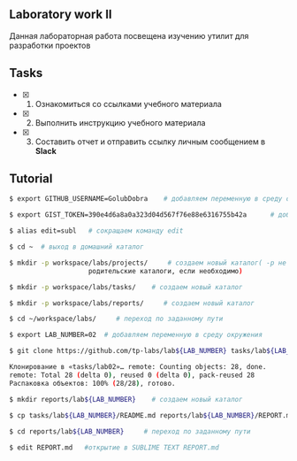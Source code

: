 ## Laboratory work II

Данная лабораторная работа посвещена изучению утилит для разработки проектов

## Tasks

- [x] 1. Ознакомиться со ссылками учебного материала
- [x] 2. Выполнить инструкцию учебного материала
- [x] 3. Составить отчет и отправить ссылку личным сообщением в **Slack**

 ## Tutorial
 
 ```bash
$ export GITHUB_USERNAME=GolubDobra    # добавляем переменную в среду окружения

$ export GIST_TOKEN=390e4d6a8a0a323d04d567f76e88e6316755b42a      # добавляем переменную в среду окружения

$ alias edit=subl   # сокращаем команду edit
```

```bash
$ cd ~  # выход в домашний каталог 

$ mkdir -p workspace/labs/projects/     # создаем новый каталог( -р не выдает ошибок, если существует, создает
                    родительские каталоги, если необходимо)

$ mkdir -p workspace/labs/tasks/    # создаем новый каталог

$ mkdir -p workspace/labs/reports/     # создаем новый каталог

$ cd ~/workspace/labs/     # переход по заданному пути

$ export LAB_NUMBER=02  # добавляем переменную в среду окружения 

$ git clone https://github.com/tp-labs/lab${LAB_NUMBER} tasks/lab${LAB_NUMBER}    # создаем новую директорию, переходим внутрь и создаем пустой репозиторий, затем добавляем новый удалённый репозиторий для указанного URL, обновляем рабочую директорию до последнего коммита

Клонирование в «tasks/lab02»… remote: Counting objects: 28, done.
remote: Total 28 (delta 0), reused 0 (delta 0), pack-reused 28 
Распаковка объектов: 100% (28/28), готово.

$ mkdir reports/lab${LAB_NUMBER}    # создаем новый каталог

$ cp tasks/lab${LAB_NUMBER}/README.md reports/lab${LAB_NUMBER}/REPORT.md    # переход по заданному пути
     
$ cd reports/lab${LAB_NUMBER}     # переход по заданному пути

$ edit REPORT.md   #открытие в SUBLIME TEXT REPORT.md
```
